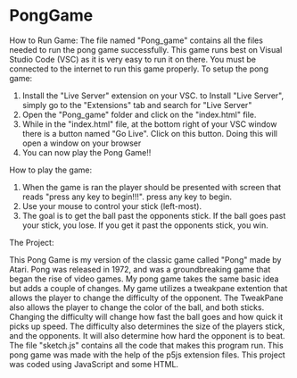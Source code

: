 # PongGame

How to Run Game:
The file named "Pong_game" contains all the files needed to run the pong game successfully. This game runs best on Visual Studio Code (VSC) as it is very easy to run it on there. You must be connected to the internet to run this game properly. 
To setup the pong game:
1. Install the "Live Server" extension on your VSC. to Install "Live Server", simply go to the "Extensions" tab and search for "Live Server"
2. Open the "Pong_game" folder and click on the "index.html" file.
3. While in the "index.html" file, at the bottom right of your VSC window there is a button named "Go Live". Click on this button. Doing this will open a window on your browser
4. You can now play the Pong Game!! 

How to play the game:
1. When the game is ran the player should be presented with screen that reads "press any key to begin!!!". press any key to begin. 
2. Use your mouse to control your stick (left-most).
3. The goal is to get the ball past the opponents stick. If the ball goes past your stick, you lose. If you get it past the opponents stick, you win.

The Project:

This Pong Game is my version of the classic game called "Pong" made by Atari. Pong was released in 1972, and was a groundbreaking game that began the rise of video games. My pong game takes the same basic idea but adds a couple of changes. My game utilizes a tweakpane extention that allows the player to change the difficulty of the opponent. The TweakPane also allows the player to change the color of the ball, and both sticks. Changing the difficulty will change how fast the ball goes and how quick it picks up speed. The difficulty also determines the size of the players stick, and the opponents. It will also determine how hard the opponent is to beat. The file "sketch.js" contains all the code that makes this program run. This pong game was made with the help of the p5js extension files. This project was coded using JavaScript and some HTML. 